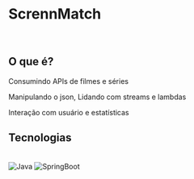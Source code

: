 <h1>ScrennMatch</h1>
<br>
<h2>O que é?</h2>
<p>Consumindo APIs de filmes e séries </p>
<p>Manipulando o json, Lidando com streams e lambdas</p>
<p>Interação com usuário e estatísticas</p
                                        
<br>

<h2>Tecnologias</h2>
<div style = "display inline_block"><br/>
<img align = "center" alt= "Java" src = "https://img.shields.io/badge/Java-ED8B00?style=for-the-badge&logo=openjdk&logoColor=white">
<img align = "center" alt= "SpringBoot" src = "https://img.shields.io/badge/spring-%236DB33F.svg?style=for-the-badge&logo=spring&logoColor=white">
